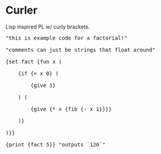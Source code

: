 # Curler
Lisp inspired PL w/ curly brackets.

<pre>
"this is example code for a factorial!"

"comments can just be strings that float around"

{set fact {fun x (
	
	{if {= x 0} (
		
		{give 1}
		
	) (
		
		{give {* x {fib {- x 1}}}}
		
	)}
	
)}}

{print {fact 5}} "outputs `120`"
</pre>
